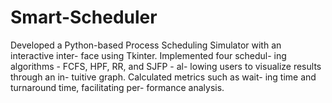 # Smart-Scheduler
Developed a Python-based Process Scheduling Simulator with an interactive inter- face using Tkinter. Implemented four schedul- ing algorithms - FCFS, HPF, RR, and SJFP - al- lowing users to visualize results through an in- tuitive graph. Calculated metrics such as wait- ing time and turnaround time, facilitating per- formance analysis.
